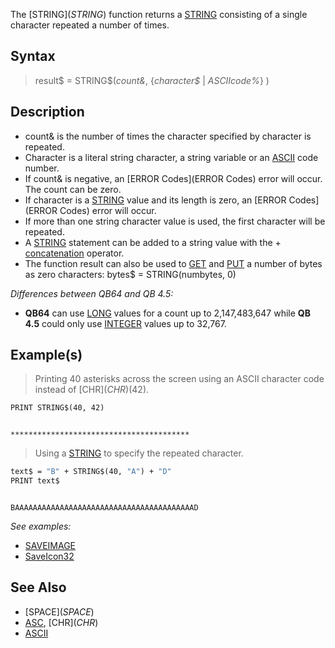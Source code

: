 The [STRING$](STRING$) function returns a [STRING](STRING) consisting of a single character repeated a number of times.


## Syntax

>  result$ = STRING$(*count&*, {*character$* | *ASCIIcode%*} )


## Description

<!-- Stylin -->
* count& is the number of times the character specified by character is repeated.
* Character is a literal string character, a string variable or an [ASCII](ASCII) code number.
* If count& is negative, an [ERROR Codes](ERROR Codes) error will occur. The count can be zero.
* If character is a [STRING](STRING) value and its length is zero, an [ERROR Codes](ERROR Codes) error will occur.
* If more than one string character value is used, the first character will be repeated. 
* A [STRING](STRING) statement can be added to a string value with the + [concatenation](concatenation) operator. 
* The function result can also be used to [GET](GET) and [PUT](PUT) a number of bytes as zero characters: bytes$ = STRING(numbytes, 0)


*Differences between QB64 and QB 4.5:*
* **QB64** can use [LONG](LONG) values for a count up to 2,147,483,647 while **QB 4.5** could only use [INTEGER](INTEGER) values up to 32,767.


## Example(s)

> Printing 40 asterisks across the screen using an ASCII character code instead of [CHR$](CHR$)(42).

```vb
PRINT STRING$(40, 42)

```

```text

****************************************

```



> Using a [STRING](STRING) to specify the repeated character.

```vb
text$ = "B" + STRING$(40, "A") + "D"
PRINT text$

```

```text

BAAAAAAAAAAAAAAAAAAAAAAAAAAAAAAAAAAAAAAAAD

```



*See examples:*
* [SAVEIMAGE](SAVEIMAGE)
* [SaveIcon32](SaveIcon32)


## See Also

* [SPACE$](SPACE$)
* [ASC](ASC), [CHR$](CHR$)
* [ASCII](ASCII)




